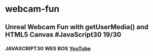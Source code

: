 # webcam-fun
## Unreal Webcam Fun with getUserMedia() and HTML5 Canvas #JavaScript30 19/30
### JAVASCRIPT30 WES BOS [YouTube](https://www.youtube.com/watch?v=ElWFcBlVk-o&list=PLu8EoSxDXHP6CGK4YVJhL_VWetA865GOH&index=19)
